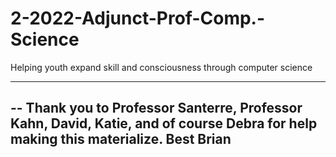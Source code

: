 # 2-2022-Adjunct-Prof-Comp.-Science
Helping youth expand skill and consciousness through computer science  

-----------------------------------------------------------------------------------------------------------------------------------
-- Thank you to Professor Santerre, Professor Kahn, David, Katie, and of course Debra for help making this materialize. Best Brian  
-----------------------------------------------------------------------------------------------------------------------------------
